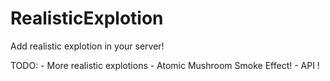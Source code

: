 # RealisticExplotion

Add realistic explotion in your server!

TODO:
    - More realistic explotions
    - Atomic Mushroom Smoke Effect!
    - API !
